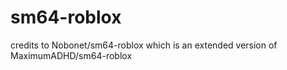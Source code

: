 # sm64-roblox
credits to
Nobonet/sm64-roblox
which is an extended version of
MaximumADHD/sm64-roblox 
